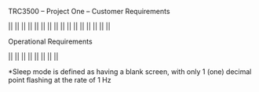 TRC3500 – Project One – Customer Requirements

||
||
||
||
||
||
||
||
||
||
||
||
||
||
||
||

Operational Requirements

||
||
||
||
||
||
||
||

\*Sleep mode is defined as having a blank screen, with only 1 (one) decimal point flashing at the rate of 1 Hz
